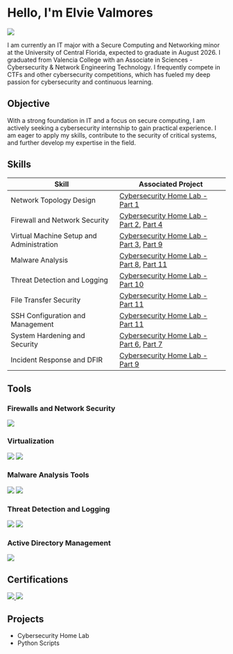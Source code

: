 # Hello, I'm Elvie Valmores
<a href="https://linkedin.com/in/elvievalmores"><img src="https://img.shields.io/badge/-LinkedIn-0072b1?&style=for-the-badge&logo=linkedin&logoColor=white" /></a>

I am currently an IT major with a Secure Computing and Networking minor at the University of Central Florida, expected to graduate in August 2026. I graduated from Valencia College with an Associate in Sciences - Cybersecurity & Network Engineering Technology. I frequently compete in CTFs and other cybersecurity competitions, which has fueled my deep passion for cybersecurity and continuous learning.

## Objective
With a strong foundation in IT and a focus on secure computing, I am actively seeking a cybersecurity internship to gain practical experience. I am eager to apply my skills, contribute to the security of critical systems, and further develop my expertise in the field.

## Skills
| Skill                                         | Associated Project                                  |
|-----------------------------------------------|-----------------------------------------------------|
| Network Topology Design                      | [Cybersecurity Home Lab - Part 1](https://google.com) |
| Firewall and Network Security                | [Cybersecurity Home Lab - Part 2](https://google.com), [Part 4](https://google.com) |
| Virtual Machine Setup and Administration     | [Cybersecurity Home Lab - Part 3](https://google.com), [Part 9](https://google.com) |
| Malware Analysis                             | [Cybersecurity Home Lab - Part 8](https://google.com), [Part 11](https://google.com) |
| Threat Detection and Logging                 | [Cybersecurity Home Lab - Part 10](https://google.com) |
| File Transfer Security                       | [Cybersecurity Home Lab - Part 11](https://google.com) |
| SSH Configuration and Management             | [Cybersecurity Home Lab - Part 11](https://google.com) |
| System Hardening and Security                | [Cybersecurity Home Lab - Part 6](https://google.com), [Part 7](https://google.com) |
| Incident Response and DFIR                   | [Cybersecurity Home Lab - Part 9](https://google.com) |

## Tools
### Firewalls and Network Security
<div>
    <img src="https://img.shields.io/badge/-pfSense-EE8D2F?&style=for-the-badge&logo=pfSense&logoColor=white" />
</div>

### Virtualization
<div>
    <img src="https://img.shields.io/badge/-VirtualBox-0D96F2?&style=for-the-badge&logo=VirtualBox&logoColor=white" />
    <img src="https://img.shields.io/badge/-VMware-607078?&style=for-the-badge&logo=VMware&logoColor=white" />
</div>

### Malware Analysis Tools
<div>
    <img src="https://img.shields.io/badge/-Tsurugi_Linux-63B8FF?&style=for-the-badge&logo=Linux&logoColor=white" />
    <img src="https://img.shields.io/badge/-REMnux-6C6D6E?&style=for-the-badge&logo=Linux&logoColor=white" />
</div>

### Threat Detection and Logging
<div>
    <img src="https://img.shields.io/badge/-Splunk-007A7A?&style=for-the-badge&logo=Splunk&logoColor=white" />
    <img src="https://img.shields.io/badge/-Syslog-333333?&style=for-the-badge&logo=Syslog&logoColor=white" />
</div>

### Active Directory Management
<div>
    <img src="https://img.shields.io/badge/-Active_Directory-0078D4?&style=for-the-badge&logo=Microsoft&logoColor=white" />
</div>

## Certifications
<div> 
    <a href="https://www.credly.com/badges/48e44f9b-8cdc-4d96-9304-4197447f117c/public_url"> <img src="https://img.shields.io/badge/-ITF%2B-007ACC?&style=for-the-badge&logo=CompTIA&logoColor=white" /> </a> 
    <a href="https://www.credly.com/badges/d8303505-d15e-4fa6-9e50-92b2b4ca3a05/public_url"> <img src="https://img.shields.io/badge/-Security%2B-FF0000?&style=for-the-badge&logo=CompTIA&logoColor=white" /> </a>
</div>

## Projects
- Cybersecurity Home Lab
- Python Scripts
